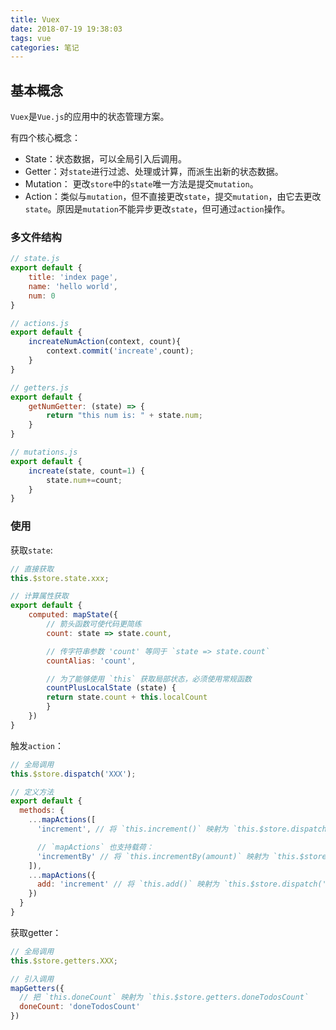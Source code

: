 ```yaml
---
title: Vuex
date: 2018-07-19 19:38:03
tags: vue
categories: 笔记 
---
```


## 基本概念

`Vuex`是`Vue.js`的应用中的状态管理方案。

有四个核心概念：

  - State：状态数据，可以全局引入后调用。
  - Getter：对`state`进行过滤、处理或计算，而派生出新的状态数据。
  - Mutation： 更改`store`中的`state`唯一方法是提交`mutation`。
  - Action：类似与`mutation`，但不直接更改`state`，提交`mutation`，由它去更改`state`。原因是`mutation`不能异步更改`state`，但可通过`action`操作。

### 多文件结构

```js
// state.js
export default {
    title: 'index page',
    name: 'hello world',
    num: 0
}
```

```js
// actions.js
export default {
    increateNumAction(context, count){
        context.commit('increate',count);
    }
}
```

```js
// getters.js
export default {
    getNumGetter: (state) => {
        return "this num is: " + state.num;
    }
}
```

```js
// mutations.js
export default {
    increate(state, count=1) {
        state.num+=count;
    }
}
```

### 使用

获取`state`:

```js
// 直接获取
this.$store.state.xxx;

// 计算属性获取
export default {
    computed: mapState({
        // 箭头函数可使代码更简练
        count: state => state.count,

        // 传字符串参数 'count' 等同于 `state => state.count`
        countAlias: 'count',

        // 为了能够使用 `this` 获取局部状态，必须使用常规函数
        countPlusLocalState (state) {
        return state.count + this.localCount
        }
    })
}
```

触发`action`：

```js
// 全局调用
this.$store.dispatch('XXX');

// 定义方法
export default {
  methods: {
    ...mapActions([
      'increment', // 将 `this.increment()` 映射为 `this.$store.dispatch('increment')`

      // `mapActions` 也支持载荷：
      'incrementBy' // 将 `this.incrementBy(amount)` 映射为 `this.$store.dispatch('incrementBy', amount)`
    ]),
    ...mapActions({
      add: 'increment' // 将 `this.add()` 映射为 `this.$store.dispatch('increment')`
    })
  }
}
```

获取getter：

```js
// 全局调用
this.$store.getters.XXX;

// 引入调用
mapGetters({
  // 把 `this.doneCount` 映射为 `this.$store.getters.doneTodosCount`
  doneCount: 'doneTodosCount'
})
```